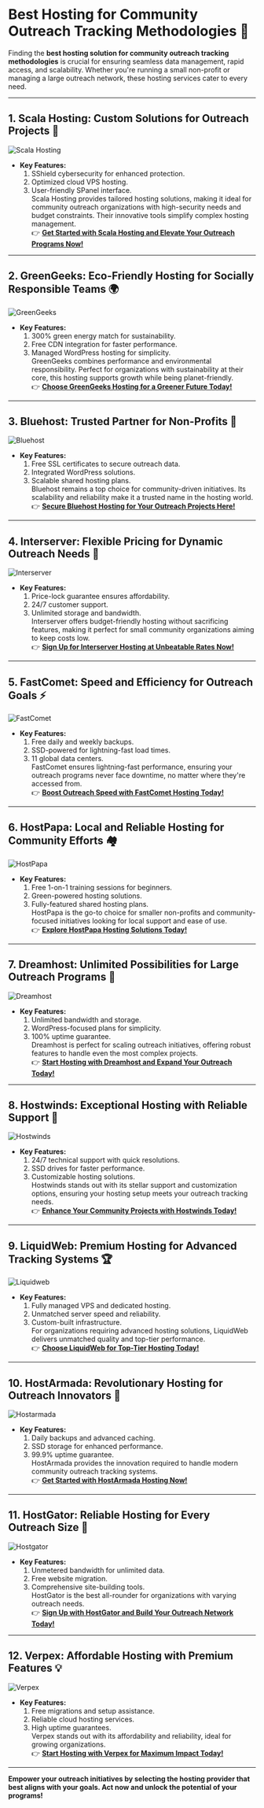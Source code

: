 # Best Hosting for Community Outreach Tracking Methodologies 🚀

Finding the **best hosting solution for community outreach tracking methodologies** is crucial for ensuring seamless data management, rapid access, and scalability. Whether you're running a small non-profit or managing a large outreach network, these hosting services cater to every need.

---

## **1. Scala Hosting: Custom Solutions for Outreach Projects** 🌟  
![Scala Hosting](https://i.imgur.com/uJ5JIK3.png "Scala Web Hosting")  
- **Key Features:**
  1. SShield cybersecurity for enhanced protection.
  2. Optimized cloud VPS hosting.
  3. User-friendly SPanel interface.  
Scala Hosting provides tailored hosting solutions, making it ideal for community outreach organizations with high-security needs and budget constraints. Their innovative tools simplify complex hosting management.  
👉 **[Get Started with Scala Hosting and Elevate Your Outreach Programs Now!](https://snipitx.com/scala-jy)**  

---

## **2. GreenGeeks: Eco-Friendly Hosting for Socially Responsible Teams** 🌍  
![GreenGeeks](https://i.imgur.com/eEwuntu.jpg "GreenGeeks Hosting")  
- **Key Features:**
  1. 300% green energy match for sustainability.
  2. Free CDN integration for faster performance.
  3. Managed WordPress hosting for simplicity.  
GreenGeeks combines performance and environmental responsibility. Perfect for organizations with sustainability at their core, this hosting supports growth while being planet-friendly.  
👉 **[Choose GreenGeeks Hosting for a Greener Future Today!](https://snipitx.com/greengeeks-jy)**  

---

## **3. Bluehost: Trusted Partner for Non-Profits** 💼  
![Bluehost](https://i.imgur.com/PasFF9E.jpeg "Bluehost Hosting")  
- **Key Features:**
  1. Free SSL certificates to secure outreach data.
  2. Integrated WordPress solutions.
  3. Scalable shared hosting plans.  
Bluehost remains a top choice for community-driven initiatives. Its scalability and reliability make it a trusted name in the hosting world.  
👉 **[Secure Bluehost Hosting for Your Outreach Projects Here!](https://snipitx.com/bluehost-jy)**  

---

## **4. Interserver: Flexible Pricing for Dynamic Outreach Needs** 🔀  
![Interserver](https://i.imgur.com/OM5dOEW.jpeg "Interserver Hosting")  
- **Key Features:**
  1. Price-lock guarantee ensures affordability.
  2. 24/7 customer support.
  3. Unlimited storage and bandwidth.  
Interserver offers budget-friendly hosting without sacrificing features, making it perfect for small community organizations aiming to keep costs low.  
👉 **[Sign Up for Interserver Hosting at Unbeatable Rates Now!](https://snipitx.com/interserver-jy)**  

---

## **5. FastComet: Speed and Efficiency for Outreach Goals** ⚡  
![FastComet](https://i.imgur.com/7qgXuWp.png "FastComet Hosting")  
- **Key Features:**
  1. Free daily and weekly backups.
  2. SSD-powered for lightning-fast load times.
  3. 11 global data centers.  
FastComet ensures lightning-fast performance, ensuring your outreach programs never face downtime, no matter where they're accessed from.  
👉 **[Boost Outreach Speed with FastComet Hosting Today!](https://snipitx.com/fastcomet-jy)**  

---

## **6. HostPapa: Local and Reliable Hosting for Community Efforts** 🏘️  
![HostPapa](https://i.imgur.com/ouDTkvl.jpeg "HostPapa Hosting")  
- **Key Features:**
  1. Free 1-on-1 training sessions for beginners.
  2. Green-powered hosting solutions.
  3. Fully-featured shared hosting plans.  
HostPapa is the go-to choice for smaller non-profits and community-focused initiatives looking for local support and ease of use.  
👉 **[Explore HostPapa Hosting Solutions Today!](https://snipitx.com/hostpapa-jy)**  

---

## **7. Dreamhost: Unlimited Possibilities for Large Outreach Programs** 🌌  
![Dreamhost](https://i.imgur.com/rXIg8ip.jpeg "Dreamhost Hosting")  
- **Key Features:**
  1. Unlimited bandwidth and storage.
  2. WordPress-focused plans for simplicity.
  3. 100% uptime guarantee.  
Dreamhost is perfect for scaling outreach initiatives, offering robust features to handle even the most complex projects.  
👉 **[Start Hosting with Dreamhost and Expand Your Outreach Today!](https://snipitx.com/dreamhost-jy)**  

---

## **8. Hostwinds: Exceptional Hosting with Reliable Support** 💪  
![Hostwinds](https://i.imgur.com/53aSNXx.jpeg "Hostwinds Hosting")  
- **Key Features:**
  1. 24/7 technical support with quick resolutions.
  2. SSD drives for faster performance.
  3. Customizable hosting solutions.  
Hostwinds stands out with its stellar support and customization options, ensuring your hosting setup meets your outreach tracking needs.  
👉 **[Enhance Your Community Projects with Hostwinds Today!](https://snipitx.com/hostwinds-jy)**  

---

## **9. LiquidWeb: Premium Hosting for Advanced Tracking Systems** 🏆  
![Liquidweb](https://i.imgur.com/4IvT9SC.jpeg "Liquidweb Hosting")  
- **Key Features:**
  1. Fully managed VPS and dedicated hosting.
  2. Unmatched server speed and reliability.
  3. Custom-built infrastructure.  
For organizations requiring advanced hosting solutions, LiquidWeb delivers unmatched quality and top-tier performance.  
👉 **[Choose LiquidWeb for Top-Tier Hosting Today!](https://snipitx.com/liquidweb-jy)**  

---

## **10. HostArmada: Revolutionary Hosting for Outreach Innovators** 🚀  
![Hostarmada](https://i.imgur.com/KFbdf3o.jpeg "Hostarmada Hosting")  
- **Key Features:**
  1. Daily backups and advanced caching.
  2. SSD storage for enhanced performance.
  3. 99.9% uptime guarantee.  
HostArmada provides the innovation required to handle modern community outreach tracking systems.  
👉 **[Get Started with HostArmada Hosting Now!](https://snipitx.com/hostarmada-jy)**  

---

## **11. HostGator: Reliable Hosting for Every Outreach Size** 🐊  
![Hostgator](https://i.imgur.com/BcVkH57.jpeg "Hostgator Hosting")  
- **Key Features:**
  1. Unmetered bandwidth for unlimited data.
  2. Free website migration.
  3. Comprehensive site-building tools.  
HostGator is the best all-rounder for organizations with varying outreach needs.  
👉 **[Sign Up with HostGator and Build Your Outreach Network Today!](https://snipitx.com/hostgator-jy)**  

---

## **12. Verpex: Affordable Hosting with Premium Features** 💡  
![Verpex](https://i.imgur.com/6x5LhiS.jpeg "Verpex Hosting")  
- **Key Features:**
  1. Free migrations and setup assistance.
  2. Reliable cloud hosting services.
  3. High uptime guarantees.  
Verpex stands out with its affordability and reliability, ideal for growing organizations.  
👉 **[Start Hosting with Verpex for Maximum Impact Today!](https://snipitx.com/verpex-jy)**  

---

**Empower your outreach initiatives by selecting the hosting provider that best aligns with your goals. Act now and unlock the potential of your programs!**  
